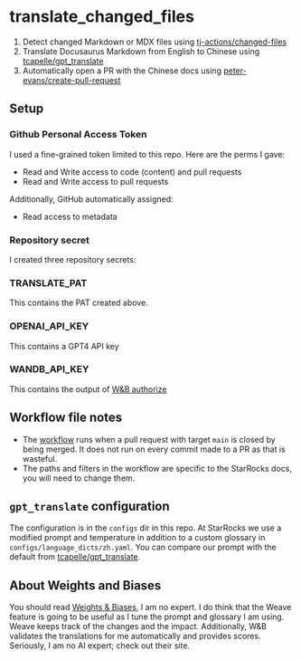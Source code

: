 # translate_changed_files

1. Detect changed Markdown or MDX files using [tj-actions/changed-files](https://github.com/tj-actions/changed-files)
2. Translate Docusaurus Markdown from English to Chinese using [tcapelle/gpt_translate](https://github.com/tcapelle/gpt_translate)
3. Automatically open a PR with the Chinese docs using [peter-evans/create-pull-request](https://github.com/peter-evans/create-pull-request)

## Setup

### Github Personal Access Token

I used a fine-grained token limited to this repo. Here are the perms I gave:

- Read and Write access to code (content) and pull requests
- Read and Write access to pull requests

Additionally, GitHub automatically assigned:

- Read access to metadata

### Repository secret

I created three repository secrets:

### TRANSLATE_PAT

This contains the PAT created above.

### OPENAI_API_KEY

This contains a GPT4 API key

### WANDB_API_KEY

This contains the output of [W&B authorize](https://wandb.ai/authorize)

## Workflow file notes

- The [workflow](.github/workflows/translate.yml) runs when a pull request with target `main` is closed by being merged. It does not run on every commit made to a PR as that is wasteful.
- The paths and filters in the workflow are specific to the StarRocks docs, you will need to change them.

## `gpt_translate` configuration

The configuration is in the `configs` dir in this repo. At StarRocks we use a modified prompt and temperature in addition to a custom glossary in `configs/language_dicts/zh.yaml`. You can compare our prompt with the default from [tcapelle/gpt_translate](https://github.com/tcapelle/gpt_translate).

## About Weights and Biases

You should read [Weights & Biases](https://wandb.ai/site), I am no expert. I do think that the Weave feature is going to be useful as I tune the prompt and glossary I am using. Weave keeps track of the changes and the impact. Additionally, W&B validates the translations for me automatically and provides scores. Seriously, I am no AI expert; check out their site.
